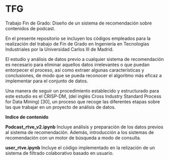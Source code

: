 # TFG
Trabajo Fin de Grado: Diseño de un sistema de recomendación sobre contenidos de podcast.


En el presente repositorio se incluyen los códigos empleados para la realización del trabajo de Fin de Grado en Ingeniería en Tecnologías Industriales por la Universidad Carlos III de Madrid.

El estudio y análisis de datos previo a cualquier sistema de recomendación es necesario para eliminar aquellos datos irrelevantes o que puedan entorpecer el proceso, así como extraer algunas características y conclusiones, de modo que se pueda reconocer el algoritmo más eficaz a implementar para el conjunto de datos.

Una manera de seguir un procedimiento establecido y estructurado para este estudio es el CRISP-DM, (del inglés Cross Industry Standard Process for Data Mining) [30], un proceso que recoge las diferentes etapas sobre las que trabajar en un proyecto de análisis de datos.


**Indice de contenido**

__Podcast_rtve_v2.ipynb__
Incluye análisis y preparación de los datos previos al sistema de recomendación. Además, introducción a los sistemas de recomendación con un motor de búsqueda a modo de consulta.

__user_rtve.ipynb__
Incluye el código implementado en la relización de un sistema de filtrado colaborativo basado en usuario.

